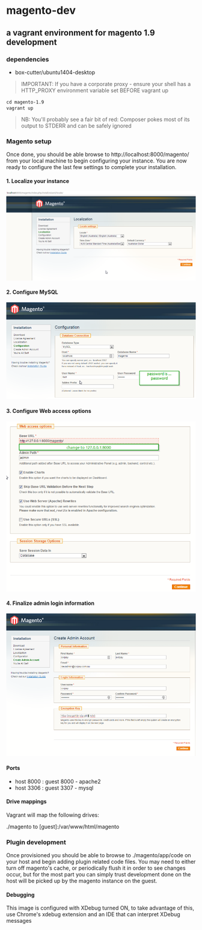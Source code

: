 # magento-dev
## a vagrant environment for magento 1.9 development

### dependencies
- box-cutter/ubuntu1404-desktop

> IMPORTANT: If you have a corporate proxy - ensure your shell has a HTTP_PROXY environment variable set BEFORE vagrant up

```
cd magento-1.9
vagrant up
```

> NB: You'll probably see a fair bit of red: Composer pokes most of its output to STDERR and can be safely ignored

### Magento setup

Once done, you should be able browse to http://localhost:8000/magento/ from your local machine to begin configuring your instance. You are now ready to configure the last few settings to complete your installation.

#### 1. Localize your instance 

![localize](./images/localize.png)

#### 2. Configure MySQL

![database connection](./images/db_config.png)

#### 3. Configure Web access options

![web access](./images/web_config.png)

#### 4. Finalize admin login information

![admin info](./images/admin_config.png)

#### Ports
* host 8000 : guest 8000 - apache2
* host 3306 : guest 3307 - mysql

#### Drive mappings
Vagrant will map the following drives:

./magento to [guest]:/var/www/html/magento

### Plugin development
Once provisioned you should be able to browse to ./magento/app/code on your host and begin adding plugin related code files. You may need to either turn off magento's cache, or periodically flush it in order to see changes occur, but for the most part you can simply trust development done on the host will be picked up by the magento instance on the guest.

#### Debugging

This image is configured with XDebug turned ON, to take advantage of this, use Chrome's xdebug extension and an IDE that can interpret XDebug messages






